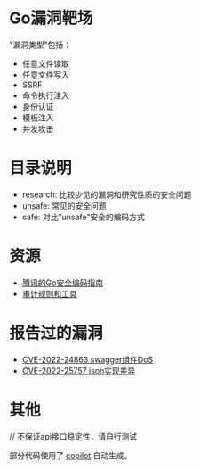# Go漏洞靶场
"漏洞类型"包括：
* 任意文件读取
* 任意文件写入
* SSRF
* 命令执行注入
* 身份认证
* 模板注入
* 并发攻击

# 目录说明
* research: 比较少见的漏洞和研究性质的安全问题
* unsafe: 常见的安全问题
* safe: 对比"unsafe"安全的编码方式

# 资源
* [腾讯的Go安全编码指南](https://github.com/Tencent/secguide/blob/main/Go安全指南.md)
* [审计规则和工具](https://gist.github.com/leveryd/51b1ec0130d4b4e9df76d9413ae41239)

# 报告过的漏洞
* [CVE-2022-24863 swagger组件DoS](https://github.com/swaggo/http-swagger/security/advisories/GHSA-xg75-q3q5-cqmv)
* [CVE-2022-25757 json实现差异](https://www.openwall.com/lists/oss-security/2022/03/28/2)

# 其他
// 不保证api接口稳定性，请自行测试

部分代码使用了 [copilot](https://github.com/github/copilot-docs) 自动生成。

